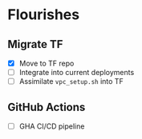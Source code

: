 # Flourishes

## Migrate TF
- [x] Move to TF repo
- [ ] Integrate into current deployments
- [ ] Assimilate `vpc_setup.sh` into TF

## GitHub Actions
- [ ] GHA CI/CD pipeline
